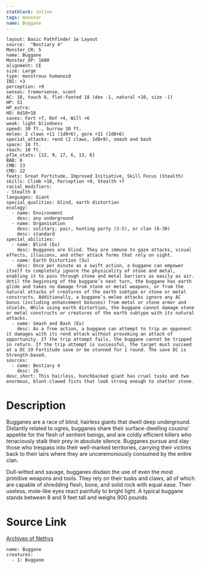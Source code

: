 ```yaml
---
statblock: inline
tags: monster
name: Buggane
---
```

```statblock
layout: Basic Pathfinder 1e Layout
source:  "Bestiary 4"
Monster_CR: 5
name: Buggane
Monster_XP: 1600
alignment: CE
size: Large
type: monstrous humanoid
INI: +3
perception: +9
senses: tremorsense, scent
AC: 18, touch 8, flat-footed 18 (dex -1, natural +10, size -1)
HP: 51
HP_extra: 
HD: 6d10+18
saves: Fort +7, Ref +4, Will +6
weak: light blindness
speed: 30 ft., burrow 30 ft.
melee: 2 claws +11 (1d8+6), gore +11 (1d8+6)
special_attacks: rend (2 claws, 1d8+9), smash and bash
space: 10 ft.
reach: 10 ft.
pf1e_stats: [22, 9, 17, 6, 13, 6]
BAB: 6
CMB: 13
CMD: 22
feats: Great Fortitude, Improved Initiative, Skill Focus (Stealth)
skills: Climb +10, Perception +9, Stealth +7
racial_modifiers:
- Stealth 8
languages: Giant
special_qualities: blind, earth distortion
ecology:
  - name: Environment
    desc: any underground
  - name: Organisation
    desc: solitary, pair, hunting party (3-5), or clan (6-30)
    desc: standard
special_abilities:
  - name: Blind (Ex)
    desc: Bugganes are blind. They are immune to gaze attacks, visual effects, illusions, and other attack forms that rely on sight.
  - name: Earth Distortion (Su)
    desc: Once per minute as a swift action, a buggane can empower itself to completely ignore the physicality of stone and metal, enabling it to pass through stone and metal barriers as easily as air. Until the beginning of the buggane’s next turn, the buggane has earth glide and takes no damage from stone or metal weapons, or from the natural attacks of creatures of the earth subtype or stone or metal constructs. Additionally, a buggane’s melee attacks ignore any AC bonus (including enhancement bonuses) from metal or stone armor and shields. While using earth distortion, the buggane cannot damage stone or metal constructs or creatures of the earth subtype with its natural attacks.
  - name: Smash and Bash (Ex)
    desc: As a free action, a buggane can attempt to trip an opponent it damages with its rend attack without provoking an attack of opportunity. If the trip attempt fails, the buggane cannot be tripped in return. If the trip attempt is successful, the target must succeed at a DC 19 Fortitude save or be stunned for 1 round. The save DC is Strength-based.
sources:
  - name: Bestiary 4
    desc: 26
desc_short: This hairless, hunchbacked giant has cruel tusks and two enormous, blunt-clawed fists that look strong enough to shatter stone.
```
# Description
Bugganes are a race of blind, hairless giants that dwell deep underground. Distantly related to ogres, bugganes share their surface-dwelling cousins’ appetite for the flesh of sentient beings, and are coldly efficient killers who tenaciously stalk their prey in absolute silence. Bugganes pursue and slay those who trespass into their well-marked territories, carrying their victims back to their lairs where they are unceremoniously consumed by the entire clan.

Dull-witted and savage, bugganes disdain the use of even the most primitive weapons and tools. They rely on their tusks and claws, all of which are capable of shredding flesh, bone, and solid rock with equal ease. Their useless, mole-like eyes react painfully to bright light. A typical buggane stands between 8 and 9 feet tall and weighs 900 pounds.
# Source Link
[Archives of Nethys](https://aonprd.com/MonsterDisplay.aspx?ItemName=Buggane)
```encounter-table
name: Buggane
creatures:
  - 1: Buggane
```
